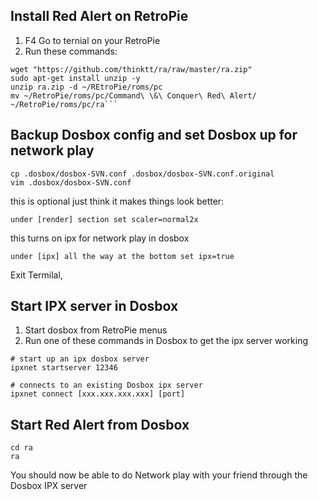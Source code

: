 ## Install Red Alert on RetroPie
1. F4 Go to ternial on your RetroPie
2. Run these commands:
``` 
wget "https://github.com/thinktt/ra/raw/master/ra.zip"
sudo apt-get install unzip -y
unzip ra.zip -d ~/REtroPie/roms/pc
mv ~/RetroPie/roms/pc/Command\ \&\ Conquer\ Red\ Alert/ ~/RetroPie/roms/pc/ra```
```

## Backup Dosbox config and set Dosbox up for network play
```
cp .dosbox/dosbox-SVN.conf .dosbox/dosbox-SVN.conf.original 
vim .dosbox/dosbox-SVN.conf
```

this is optional just think it makes things look better: 
```
under [render] section set scaler=normal2x 
```
this turns on ipx for network play in dosbox
```
under [ipx] all the way at the bottom set ipx=true
```
Exit Termilal, 

## Start IPX server in Dosbox
1. Start dosbox from RetroPie menus
2. Run one of these commands in Dosbox to get the ipx server working
```
# start up an ipx dosbox server
ipxnet startserver 12346
``` 
```
# connects to an existing Dosbox ipx server 
ipxnet connect [xxx.xxx.xxx.xxx] [port]
```
## Start Red Alert from Dosbox
```
cd ra
ra 
```

You should now be able to do Network play with your friend through the Dosbox IPX server


